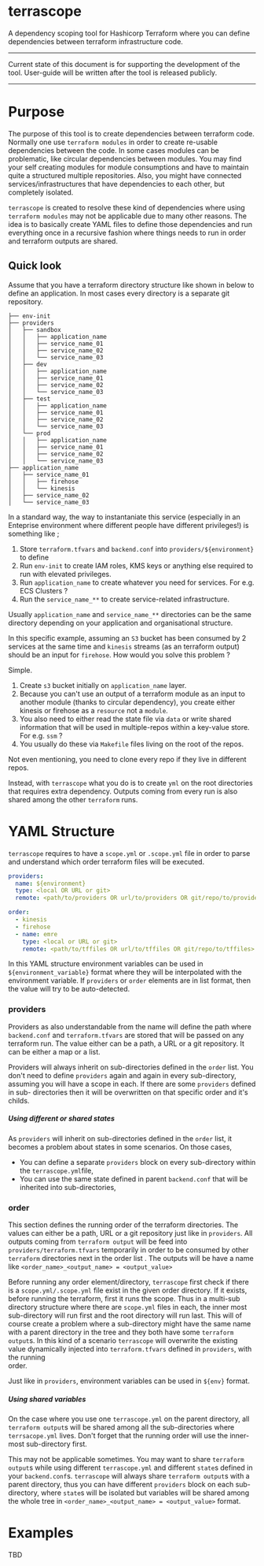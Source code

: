 # terrascope
A dependency scoping tool for Hashicorp Terraform where you can define dependencies between terraform infrastructure code.

***
Current state of this document is for supporting the development of the tool. User-guide will be written after the tool
is released publicly.
***

# Purpose
The purpose of this tool is to create dependencies between terraform code. Normally one use `terraform modules` in order
 to create re-usable dependencies between the code. In some cases modules can be problematic, like circular dependencies
  between modules. You may find your self creating modules for module consumptions and have to maintain quite a 
  structured multiple repositories. Also, you might have connected services/infrastructures that have dependencies to 
  each other, but completely isolated.

`terrascope` is created to resolve these kind of dependencies where using `terraform modules` may not be applicable due 
to many other reasons. The idea is to basically create YAML files to define those dependencies and run everything once 
in a recursive fashion where things needs to run in order and terraform outputs are shared.

## Quick look
Assume that you have a terraform directory structure like shown in below to define an application. In most cases every 
directory is a separate git repository. 

```
├── env-init
├── providers
│   ├── sandbox
│   │   ├── application_name
│   │   ├── service_name_01
│   │   ├── service_name_02
│   │   └── service_name_03
│   ├── dev
│   │   ├── application_name
│   │   ├── service_name_01
│   │   ├── service_name_02
│   │   └── service_name_03
│   ├── test
│   │   ├── application_name
│   │   ├── service_name_01
│   │   ├── service_name_02
│   │   └── service_name_03
│   └── prod
│   │   ├── application_name
│   │   ├── service_name_01
│   │   ├── service_name_02
│   │   └── service_name_03
├── application_name
│   ├── service_name_01
│   │   ├── firehose
│   │   └── kinesis
│   ├── service_name_02
│   └── service_name_03
```

In a standard way, the way to instantaniate this service (especially in an Enteprise environment where different people 
have different privileges!) is something like ; 

1. Store `terraform.tfvars` and `backend.conf` into `providers/${environment}` to define 
2. Run `env-init` to create IAM roles, KMS keys or anything else required to run with elevated privileges.
3. Run `application_name` to create whatever you need for services. For e.g. ECS Clusters ? 
4. Run the `service_name_**` to create service-related infrastructure.

Usually `application_name` and `service_name_**` directories can be the same directory depending on your application and
 organisational structure. 

In this specific example, assuming an `S3` bucket has been consumed by 2 services at the same time and `kinesis` streams
 (as an terraform output) should be an input for `firehose`. How would you solve this problem ?

Simple.

1. Create `s3` bucket initially on `application_name` layer. 
2. Because you can't use an output of a terraform module as an input to another module (thanks to circular dependency), 
you create either kinesis or firehose as a `resource` not a `module`.
3. You also need to either read the state file via `data` or write shared information that will be used in 
multiple-repos within a key-value store. For e.g. `ssm` ?
4. You usually do these via `Makefile` files living on the root of the repos.

Not even mentioning, you need to clone every repo if they live in different repos.

Instead, with `terrascope` what you do is to create `yml` on the root directories that requires extra dependency. 
Outputs coming from every run is also shared among the other `terraform` runs.

# YAML Structure
`terrascope` requires to have a `scope.yml` or `.scope.yml` file in order to parse and understand which order terraform 
files will be executed.

```yaml
providers:
  name: ${environment} 
  type: <local OR URL or git>
  remote: <path/to/providers OR url/to/providers OR git/repo/to/providers>

order:
  - kinesis
  - firehose
  - name: emre
    type: <local or URL or git>
    remote: <path/to/tffiles OR url/to/tffiles OR git/repo/to/tffiles>
```

In this YAML structure environment variables can be used in `${environment_variable}` format where they will be 
interpolated with the environment variable. If `providers` or `order` elements are in list format, then the value will 
try to be auto-detected.

### providers
Providers as also understandable from the name will define the path where `backend.conf` and `terraform.tfvars` are 
stored that will be passed on any terraform run. The value either can be a path, a URL or a git repository. It can be 
either a map or a list.

Providers will always inherit on sub-directories defined in the `order` list. You don't need to define `providers` again
and again in every sub-directory, assuming you will have a scope in each. If there are some `providers` defined in sub-
directories then it will be overwritten on that specific order and it's childs. 

##### Using different or shared states
As `providers` will inherit on sub-directories defined in the `order` list, it becomes a problem about states in some 
scenarios. On those cases, 

* You can define a separate `providers` block on every sub-directory within the `terrascope.yml`file, 
* You can use the same state defined in parent `backend.conf` that will be inherited into sub-directories,

### order
This section defines the running order of the terraform directories. The values can either be a path, URL or a git 
repository just like in `providers`. All outputs coming from `terraform output` will be feed into 
`providers/terraform.tfvars` temporarily in order to be consumed by other `terraform` directories next in the order list
. The outputs will be have a name like `<order_name>_<output_name> = <output_value>`  

Before running any order element/directory, `terrascope` first check if there is a `scope.yml/.scope.yml` file exist in
the given order directory. If it exists, before running the terraform, first it runs the scope. Thus in a multi-sub
directory structure where there are `scope.yml` files in each, the inner most sub-directory will run first and the root
directory will run last. This will of course create a problem where a sub-directory might have the same name with a 
parent directory in the tree and they both have some `terraform output`s. In this kind of a scenario `terrascope` will
overwrite the existing value dynamically injected into `terraform.tfvars` defined in `providers`, with the running \
order.

Just like in `providers`, environment variables can be used in `${env}` format. 

##### Using shared variables
On the case where you use one `terrascope.yml` on the parent directory, all `terraform output`s will be shared among all
the sub-directories where `terrsacope.yml` lives. Don't forget that the running order will use the inner-most 
sub-directory first.

This may not be applicable sometimes. You may want to share `terraform output`s while using different `terrascope.yml`
and different `state`s defined in your `backend.conf`s. `terrascope` will always share `terraform output`s with a parent
directory, thus you can have different `providers` block on each sub-directory, where `state`s will be isolated but 
variables will be shared among the whole tree in `<order_name>_<output_name> = <output_value>` format.

# Examples
 TBD